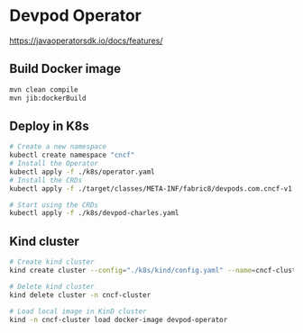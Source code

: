 # Devpod Operator
https://javaoperatorsdk.io/docs/features/

## Build Docker image

```bash
mvn clean compile
mvn jib:dockerBuild
```

## Deploy in K8s

```bash
# Create a new namespace
kubectl create namespace "cncf"
# Install the Operator
kubectl apply -f ./k8s/operator.yaml
# Install the CRDs
kubectl apply -f ./target/classes/META-INF/fabric8/devpods.com.cncf-v1.yml

# Start using the CRDs
kubectl apply -f ./k8s/devpod-charles.yaml
```

## Kind cluster

```bash
# Create kind cluster
kind create cluster --config="./k8s/kind/config.yaml" --name=cncf-cluster

# Delete kind cluster
kind delete cluster -n cncf-cluster

# Load local image in KinD cluster
kind -n cncf-cluster load docker-image devpod-operator
```

